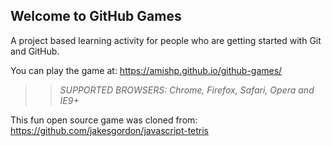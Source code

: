 ## Welcome to GitHub Games

A project based learning activity for people who are getting started with Git and GitHub.

You can play the game at: https://amishp.github.io/github-games/

>> _*SUPPORTED BROWSERS*: Chrome, Firefox, Safari, Opera and IE9+_

This fun open source game was cloned from: https://github.com/jakesgordon/javascript-tetris
